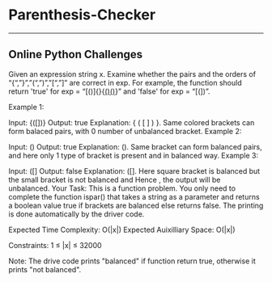 # Parenthesis-Checker
---------------------------------------------
Online Python Challenges
----------------------------------------------

Given an expression string x. Examine whether the pairs and the orders of “{“,”}”,”(“,”)”,”[“,”]” are correct in exp.
For example, the function should return 'true' for exp = “[()]{}{[()()]()}” and 'false' for exp = “[(])”.

Example 1:

Input:
{([])}
Output: 
true
Explanation: 
{ ( [ ] ) }. Same colored brackets can form 
balaced pairs, with 0 number of 
unbalanced bracket.
Example 2:

Input: 
()
Output: 
true
Explanation: 
(). Same bracket can form balanced pairs, 
and here only 1 type of bracket is 
present and in balanced way.
Example 3:

Input: 
([]
Output: 
false
Explanation: 
([]. Here square bracket is balanced but 
the small bracket is not balanced and 
Hence , the output will be unbalanced.
Your Task:
This is a function problem. You only need to complete the function ispar() that takes a string as a parameter and returns a boolean value true if brackets are balanced else returns false. The printing is done automatically by the driver code.

Expected Time Complexity: O(|x|)
Expected Auixilliary Space: O(|x|)

Constraints:
1 ≤ |x| ≤ 32000

Note: The drive code prints "balanced" if function return true, otherwise it prints "not balanced".

